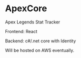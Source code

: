 # ApexCore
Apex Legends Stat Tracker

Frontend: React

Backend: c#/.net core with Identity

Will be hosted on AWS eventually.
